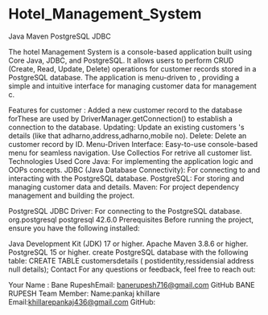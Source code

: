 # Hotel_Management_System
Java Maven PostgreSQL JDBC

The hotel Management System is a console-based application built using Core Java, JDBC, and PostgreSQL. It allows users to perform CRUD (Create, Read, Update, Delete) operations for customer records stored in a PostgreSQL database. The application is menu-driven to , providing a simple and intuitive interface for managing customer data for management c.

Features for customer : Added a new customer record to the database forThese are used by DriverManager.getConnection() to establish a connection to the database. Updating: Update an existing customers 's details (like that adharno,address,adharno,mobile no). Delete: Delete an customer record by ID. Menu-Driven Interface: Easy-to-use console-based menu for seamless navigation. Use Collectios For retrive all customer list. Technologies Used Core Java: For implementing the application logic and OOPs concepts. JDBC (Java Database Connectivity): For connecting to and interacting with the PostgreSQL database. PostgreSQL: For storing and managing customer data and details. Maven: For project dependency management and building the project. 

PostgreSQL JDBC Driver: For connecting to the PostgreSQL database. org.postgresql postgresql 42.6.0 Prerequisites Before running the project, ensure you have the following installed:

Java Development Kit (JDK) 17 or higher. Apache Maven 3.8.6 or higher. PostgreSQL 15 or higher. create PostgreSQL database with the following table: CREATE TABLE customersdetails (  postidentity,ressidensial address null details); Contact For any questions or feedback, feel free to reach out:

Your Name : Bane RupeshEmail: banerupesh716@gmail.com GitHub BANE RUPESH Team Member: Name:pankaj khillare Email:khillarepankaj436@gmail.com GitHub:
